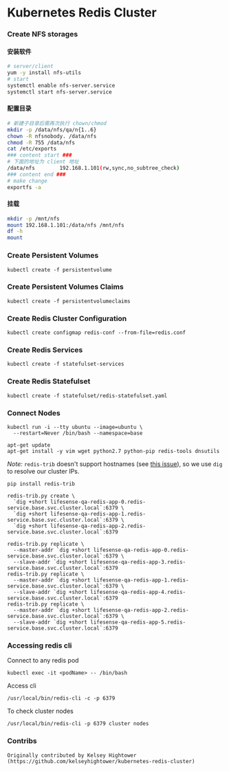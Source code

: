 # Kubernetes Redis Cluster

### Create NFS storages
#### 安装软件
 
```bash
# server/client
yum -y install nfs-utils
# start
systemctl enable nfs-server.service
systemctl start nfs-server.service
```
 
#### 配置目录
 
```bash
# 新建子目录后需再次执行 chown/chmod
mkdir -p /data/nfs/qa/n{1..6}
chown -R nfsnobody. /data/nfs
chmod -R 755 /data/nfs
cat /etc/exports
### content start ###
# 下面的地址为 client 地址
/data/nfs        192.168.1.101(rw,sync,no_subtree_check)
### content end ###
# make change
exportfs -a
```
 
#### 挂载
 
```bash
mkdir -p /mnt/nfs
mount 192.168.1.101:/data/nfs /mnt/nfs
df -h
mount
```

### Create Persistent Volumes

```
kubectl create -f persistentvolume
```

### Create Persistent Volumes Claims

```
kubectl create -f persistentvolumeclaims
```

### Create Redis Cluster Configuration

```
kubectl create configmap redis-conf --from-file=redis.conf
```

### Create Redis Services

```
kubectl create -f statefulset-services
```

### Create Redis Statefulset

```
kubectl create -f statefulset/redis-statefulset.yaml
```

### Connect Nodes

```
kubectl run -i --tty ubuntu --image=ubuntu \
  --restart=Never /bin/bash --namespace=base
```

```
apt-get update
apt-get install -y vim wget python2.7 python-pip redis-tools dnsutils
```

*Note:* `redis-trib` doesn't support hostnames (see [this issue](https://github.com/antirez/redis/issues/2565)), so we use `dig` to resolve our cluster IPs.

```
pip install redis-trib
```

```
redis-trib.py create \
  `dig +short lifesense-qa-redis-app-0.redis-service.base.svc.cluster.local`:6379 \
  `dig +short lifesense-qa-redis-app-1.redis-service.base.svc.cluster.local`:6379 \
  `dig +short lifesense-qa-redis-app-2.redis-service.base.svc.cluster.local`:6379

redis-trib.py replicate \
  --master-addr `dig +short lifesense-qa-redis-app-0.redis-service.base.svc.cluster.local`:6379 \
  --slave-addr `dig +short lifesense-qa-redis-app-3.redis-service.base.svc.cluster.local`:6379
redis-trib.py replicate \
  --master-addr `dig +short lifesense-qa-redis-app-1.redis-service.base.svc.cluster.local`:6379 \
  --slave-addr `dig +short lifesense-qa-redis-app-4.redis-service.base.svc.cluster.local`:6379
redis-trib.py replicate \
  --master-addr `dig +short lifesense-qa-redis-app-2.redis-service.base.svc.cluster.local`:6379 \
  --slave-addr `dig +short lifesense-qa-redis-app-5.redis-service.base.svc.cluster.local`:6379
```

### Accessing redis cli

Connect to any redis pod
```
kubectl exec -it <podName> -- /bin/bash
```
Access cli
```
/usr/local/bin/redis-cli -c -p 6379
```
To check cluster nodes
```
/usr/local/bin/redis-cli -p 6379 cluster nodes
```


### Contribs

```
Originally contributed by Kelsey Hightower (https://github.com/kelseyhightower/kubernetes-redis-cluster)
```
